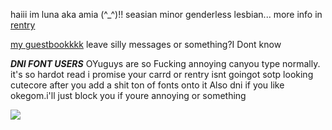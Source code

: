 haiii im luna aka amia (^_^)!! seasian minor genderless lesbian... more info in [rentry](https://rentry.co/jealousy)

[my guestbookkkk](https://amia.123guestbook.com/#) leave silly messages or something?I Dont know

_**DNI FONT USERS**_ OYuguys are so Fucking annoying canyou type normally. it's so hardot read i promise your carrd or rentry isnt goingot sotp looking cutecore after you add a shit ton of fonts onto it  Also dni if you like okegom.i'll just block you if youre annoying or something

![](https://media.discordapp.net/attachments/944928022329450549/1064167167530106942/IMG_0691.png?width=1440&height=280)
